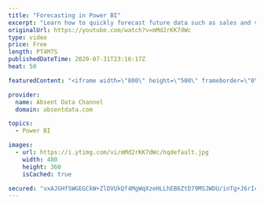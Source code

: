 ```yaml
---
title: "Forecasting in Power BI"
excerpt: "Learn how to quickly forecast future data such as sales and values with the analytics pane in Power BI."
originalUrl: https://youtube.com/watch?v=mMd2rKK7dWc
type: video
price: Free
length: PT4M7S
publishedDateTime: 2020-07-31T23:16:17Z
heat: 50

featuredContent: "<iframe width=\"800\" height=\"500\" frameborder=\"0\" src=\"https://www.youtube.com/embed/mMd2rKK7dWc\" allow=\"accelerometer; autoplay; encrypted-media; gyroscope; picture-in-picture\" allowfullscreen></iframe>"

provider:
  name: Absent Data Channel
  domain: absentdata.com

topics:
  - Power BI

images:
  - url: https://i.ytimg.com/vi/mMd2rKK7dWc/hqdefault.jpg
    width: 480
    height: 360
    isCached: true

secured: "vxAJGHfSWGEGCkW+ZlDVUkQf4MgWqXzeHLLhEB6ZtD79MSJWDU/inTg+J6rIc3LR9Lhgl89p/oVST37dWJ5lZSOHacjC1mrOzR+ZjiJstYm/h1QThj7g4nCeqWuhatb3lTBV03Tk8ETTMRI6s2hdOjflcfLgv9gnT7y1TsfK9DRQ+EG/FC5RJSTe6Z84MGrPY2rJwbg5B/e7vlMZG1sfGcAeeVESJALWzM8amd7gYVI1wOwKDVZEfMTAbSrLwKBRAVkdBX9WN+fFHktz1guV7xtNLOdFcqUl6DTGAjdQ2W8zB1CoETrWjjNxEtVihDe9xzmWzoGZYaMIulMP2hPu0HmTysZKX9eTTH5y4gZyz3CpjNjYQv4VA+iDEvJ3XW3KaiDNoSU9VrKq8d2iHTBEloRvTwyFNF+3kK2Z/AOIqj4=;6XjdVGcuAS980BiQU559wg=="
---
```


